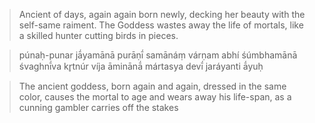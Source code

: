 > Ancient of days, again again born newly, decking her beauty with the self-same raiment.
>  The Goddess wastes away the life of mortals, like a skilled hunter cutting birds in pieces.

> púnaḥ-punar jā́yamānā purāṇī́
> samānáṃ várṇam abhí śúmbhamānā
> śvaghnī́va kr̥tnúr víja āminānā́
> mártasya devī́ jaráyanti ā́yuḥ


> The ancient goddess, born again and again, dressed in the same color, causes the mortal to age and wears away his life-span, as a cunning gambler carries off the stakes